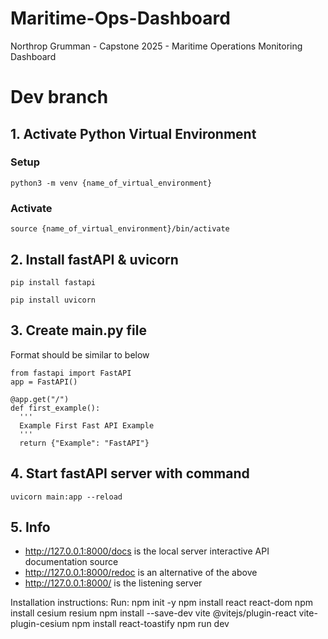 # Maritime-Ops-Dashboard
Northrop Grumman - Capstone 2025 - Maritime Operations Monitoring Dashboard

# Dev branch

## 1. Activate Python Virtual Environment
### Setup
`python3 -m venv {name_of_virtual_environment}`
### Activate
`source {name_of_virtual_environment}/bin/activate`

## 2. Install fastAPI & uvicorn
`pip install fastapi`

`pip install uvicorn`

## 3. Create main.py file
Format should be similar to below

```
from fastapi import FastAPI
app = FastAPI()

@app.get("/")
def first_example():
  '''
  Example First Fast API Example 
  '''
  return {"Example": "FastAPI"}
```

## 4. Start fastAPI server with command
`uvicorn main:app --reload`

## 5. Info
- http://127.0.0.1:8000/docs is the local server interactive API documentation source
- http://127.0.0.1:8000/redoc is an alternative of the above
- http://127.0.0.1:8000/ is the listening server

Installation instructions:
Run: 
    npm init -y
    npm install react react-dom
    npm install cesium resium
    npm install --save-dev vite @vitejs/plugin-react vite-plugin-cesium
    npm install react-toastify
    npm run dev
